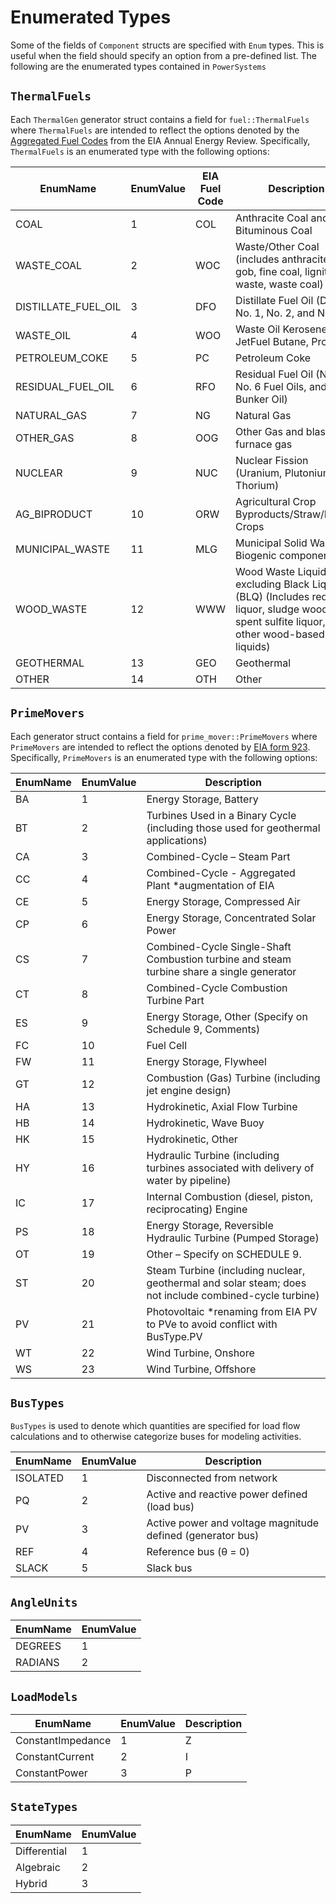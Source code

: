 
# Enumerated Types

Some of the fields of `Component` structs are specified with `Enum` types. This is useful
when the field should specify an option from a pre-defined list. The following are the
enumerated types contained in `PowerSystems`

## `ThermalFuels`

Each `ThermalGen` generator struct contains a field for `fuel::ThermalFuels` where `ThermalFuels`
are intended to reflect the options denoted by the
[Aggregated Fuel Codes](https://www.eia.gov/survey/form/eia_923/instructions.pdf) from the
EIA Annual Energy Review. Specifically, `ThermalFuels` is an enumerated type with the
following options:

| EnumName | EnumValue | EIA Fuel Code | Description |
|----------|-----------|---------------|-------------|
| COAL | 1 | COL | Anthracite Coal and Bituminous Coal |
| WASTE_COAL | 2 | WOC | Waste/Other Coal (includes anthracite culm, gob, fine coal, lignite waste, waste coal) |
| DISTILLATE_FUEL_OIL | 3 | DFO | Distillate Fuel Oil (Diesel, No. 1, No. 2, and No. 4 |
| WASTE_OIL | 4 | WOO | Waste Oil Kerosene and JetFuel Butane, Propane, |
| PETROLEUM_COKE | 5 | PC | Petroleum Coke |
| RESIDUAL_FUEL_OIL | 6 | RFO | Residual Fuel Oil (No. 5, No. 6 Fuel Oils, and Bunker Oil) |
| NATURAL_GAS | 7 | NG | Natural Gas |
| OTHER_GAS | 8 | OOG | Other Gas and blast furnace gas |
| NUCLEAR | 9 | NUC | Nuclear Fission (Uranium, Plutonium, Thorium) |
| AG_BIPRODUCT | 10 | ORW | Agricultural Crop Byproducts/Straw/Energy Crops |
| MUNICIPAL_WASTE | 11 |  MLG | Municipal Solid Waste – Biogenic component |
| WOOD_WASTE | 12 | WWW | Wood Waste Liquids excluding Black Liquor (BLQ) (Includes red liquor, sludge wood, spent sulfite liquor, and other wood-based liquids) |
| GEOTHERMAL | 13 | GEO | Geothermal |
| OTHER | 14 | OTH | Other |

## `PrimeMovers`

Each generator struct contains a field for `prime_mover::PrimeMovers` where `PrimeMovers`
are intended to reflect the options denoted by
[EIA form 923](https://www.eia.gov/survey/form/eia_923/instructions.pdf). Specifically,
`PrimeMovers` is an enumerated type with the following options:

| EnumName | EnumValue | Description |
|----------|-----------|-------------|
| BA | 1 | Energy Storage, Battery |
| BT | 2 | Turbines Used in a Binary Cycle (including those used for geothermal applications) |
| CA | 3 | Combined-Cycle – Steam Part |
| CC | 4 | Combined-Cycle - Aggregated Plant *augmentation of EIA |
| CE | 5 | Energy Storage, Compressed Air |
| CP | 6 | Energy Storage, Concentrated Solar Power |
| CS | 7 | Combined-Cycle Single-Shaft Combustion turbine and steam turbine share a single generator |
| CT | 8 | Combined-Cycle Combustion Turbine Part |
| ES | 9 | Energy Storage, Other (Specify on Schedule 9, Comments) |
| FC | 10 | Fuel Cell |
| FW | 11 | Energy Storage, Flywheel |
| GT | 12 | Combustion (Gas) Turbine (including jet engine design) |
| HA | 13 | Hydrokinetic, Axial Flow Turbine |
| HB | 14 | Hydrokinetic, Wave Buoy |
| HK | 15 | Hydrokinetic, Other |
| HY | 16 | Hydraulic Turbine (including turbines associated with delivery of water by pipeline) |
| IC | 17 | Internal Combustion (diesel, piston, reciprocating) Engine |
| PS | 18 | Energy Storage, Reversible Hydraulic Turbine (Pumped Storage) |
| OT | 19 | Other – Specify on SCHEDULE 9. |
| ST | 20 | Steam Turbine (including nuclear, geothermal and solar steam; does not include combined-cycle turbine) |
| PV | 21 | Photovoltaic *renaming from EIA PV to PVe to avoid conflict with BusType.PV |
| WT | 22 | Wind Turbine, Onshore |
| WS | 23 | Wind Turbine, Offshore |

## `BusTypes`

`BusTypes` is used to denote which quantities are specified for load flow calculations and
to otherwise categorize buses for modeling activities.

| EnumName | EnumValue | Description |
|----------|-----------|-------------|
| ISOLATED | 1 | Disconnected from network |
| PQ | 2 | Active and reactive power defined (load bus)|
| PV | 3 | Active power and voltage magnitude defined (generator bus)|
| REF | 4 | Reference bus (θ = 0)|
| SLACK | 5 | Slack bus |

## `AngleUnits`

| EnumName | EnumValue |
|----------|-----------|
| DEGREES | 1 |
| RADIANS | 2 |

## `LoadModels`

| EnumName | EnumValue | Description |
|----------|-----------|-------------|
| ConstantImpedance | 1 | Z |
| ConstantCurrent | 2 | I |
| ConstantPower | 3 | P |

## `StateTypes`

| EnumName | EnumValue |
|----------|-----------|
| Differential | 1 |
| Algebraic | 2 |
| Hybrid | 3 |
